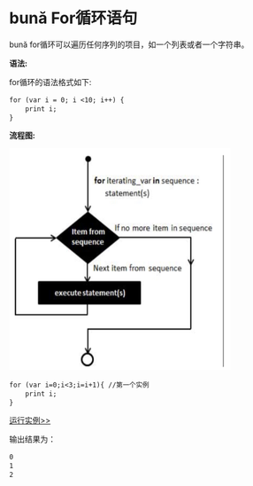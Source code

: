 # bună For循环语句

bună for循环可以遍历任何序列的项目，如一个列表或者一个字符串。

**语法:**

for循环的语法格式如下:

```
for (var i = 0; i <10; i++) {
    print i;
}
```

**流程图:**

<img src="./assets/for.png" alt = "for" title = "for-png" width = "400" height="400"/>

```
for (var i=0;i<3;i=i+1){ //第⼀个实例
    print i;
}
```

<!-- 本地 -->
<!-- [运行实例>>](http://127.0.0.1:4000/run.html?model=Buna7_1) -->
<!-- 测试 -->
<!-- [运行实例>>](http://10.0.248.222:86/run.html?model=Buna7_1) -->
<!-- 生产 -->
[运行实例>>](http://buna.bacx.io/run.html?model=Buna7_1)

输出结果为：

```
0
1
2
```



